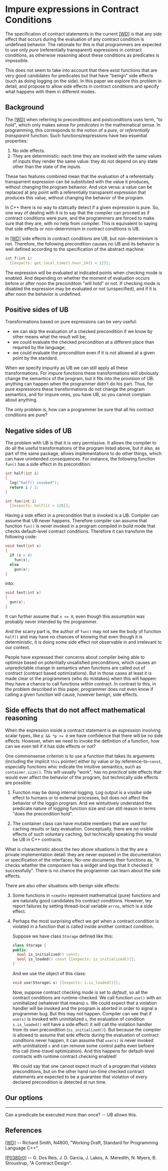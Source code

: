 Impure expressions in Contract Conditions
=========================================

The specification of contract statements in the current [[WD]][1] is that any side effect that occurs during the evaluation of
any contract condition is undefined behavior. The rationale for this is that programmers are expected to use only *pure* 
(referentially transparent) expressions in contract conditions, as otherwise reasoning about these conditions as predicates is 
impossible. 

This does not seem to take into account that there exist functions that are very good candidates for predicates but that have
"benign" side effects (such as doing logging on the side). In this paper we explore this problem in detail, and propose to allow 
side effects in contract conditions and specify what happens with them in different modes.  


Background
----------

The [[WD]][1] when referring to preconditions and postconditions uses term, "to *hold*", which only makes sense for *predicates*
in the mathematical sense. In programming, this corresponds to the notion of a *pure*, or *referentially transparent* function. Such functions/expressions have two essential properties:

1. No side effects.
2. They are deterministic: each time they are invoked with the same values of inputs they render the same value: they do not depend on any state other than the state of the inputs.

These two features combined mean that the evaluation of a referentially transparrent expression can be substituted with the value it produces, without changing the program behavior. And vice versa: a value can be replaced at any point with a referentially transparent expression that produces this value, without changing the behavior of the program.

In C++ there is no way to statically detect if a given expression is pure. So, one way of dealing with it is to say that the 
compiler can proceed as if contract conditions were pure, and the programmers are forced to make sure that they are, with no help
from compiler. This is equivalent to saying that side effects or non-determinism in contract conditions is UB.

In [[WD]][1] side effects in contract conditions are UB, but non-determinism is not. Therefore, the following precondition causes no UB and its behavior is well defined according to the specification of the abstract machine:

```c++
int f(int i)
  [[expects: get_local_time().hour_24() < 12]];
```

The expression will be evaluated at indicated points when checking mode is enabled. And depending on whether the moment of evaluation occurs before or after noon the preconditoin "will hold" or not. If checking mode is disabled the expression 
may be evaluated or not (unspecified), and if it is after noon the behavior is undefined.


Positive sides of UB
--------------------

Transformations based on pure expressions can be very useful: 

* we can skip the evaluation of a checked precondition if we know by other means what the result will be;
* we could evaluate the checked precondition at a different place than required by the language;
* we could evaluate the precondition even if it is not allowed at a given point by the standard.

When we specify impurity as UB we can still apply all these transformations. For impure functions these transformations will obviously change the semantics of the program, but it fits into the provision of UB: anything can happen when the programmer didn't do his part. Thus, for pure expressions these transformations do not change the program semantics, and for impure ones, you have UB, so you cannot complain about anything.

The only problem is, how can a programmer be sure that all his contract conditions are pure?


Negative sides of UB
--------------------

The problem with UB is that it is very permissive. It allows the compiler to do all the useful transformations of the program listed above, but it also, as part of the same package, allows implementations to do other things, which can have unintended consequences. For instance, the following function `fun()` has a side effect in its precondition:

```c++
int half(int i)
{
  log("half() invoked");
  return i / 2;
}

int fun(int i)
  [[expects: half(i) < 128]];
```

Having a side effect in a precondition that is invoked is a UB. Compiler can assume that UB never happens. Therefore compiler can assume that function `fun()` is never invoked in a program compiled in build mode that checks default-level contract conditions. Therefore it can transform the following code:

```c++
void test(int x)
{
  if (x > 0)
    fun(x);
  else
    gun(x);
}
```

into:


```c++
void test(int x)
{
  gun(x);
}
```

It can further assume that `x <= 0`, even though this assumption was probably never intended by the programmer. 

And the scarry part is, the author of `fun()` may not see the body of function `half()` and may have no chances of knowing that
even though it is deterministic, it is doing some side effect not observable in and irrelevant to our context.

People have expressed their concerns about compiler being able to optimize based on potentially unsatisfied preconditions, which
causes an unpredictable change in semantics when functions are called out of contract (contract based optimizations). But in those cases at least it is made clear ot the programmers (who do mistakes) when this will happen: they have a chance to call functions within contract. In contrast to this, in the problem described in this paper, programmer does not even know if calling a given function will cause, however benign, side effects.


Side effects that do not affect mathematical reasoning
------------------------------------------------------

When the expression inside a contract statement is an expression involving scalar types, like `p && *p >= 0` we have confidence
that there will be no side effects. However, when we need to invoke the definition of a function, how can we even tell if it has side
effects or not?

One commonsense criterion is to use a function that takes its arguments (including the implicit `this` pointer) either by value or by
reference-to-`const`, especially functions whic indicate the intuitive semantics, such as `container.size()`. This will usually "work",
has no *practical* side effects that would ever affect the behavior of the program, but technically side effects are possible:

1. Function may be doing internal logging. Log output is a vissibe side effect to humans or to external processes, but does not affect
   the behavior of the loggin program. And we wintuitively understand the predicate nature of logging function size and can still reason
   in terms "does the precondition hold".
   
2. The container class can have mutable members that are used for caching results or lazy evaluation. Conceptually, there are no visible
   effects of such voluntary caching, but technically speaking this would be UB in C++ contracts.
   
What is characteristic about the two above situations is that thy are a private implementation detail: they are never exposed in the documentation or specification of the interfaces. No-one documents their functions as, "it checks whether the component has a widget and logs that it checked it successfully". There is no chance the programmer can learn about the side effects.

There are also other situations with benign side effects:

3. Some functions in `<cmath>` represent mathematical (pure) functions and are naturally good candidates fro contract conditions.
   However, tey report failures by setting thread-local variable `errno`, which is a side effect.

4. Perhaps the most surprising effect we get when a contract condition is violated in a function that is called inside another
   contract condition.
   
   Suppose we have class `Storage` defined like this:
   
   ```c++
   class Storage {
   public:
     bool is_initialized() const;
     bool is_loaded() const [[expects: is_initialized()]];
   }
   ```

   And we use the object of this class:
   
   ```c++
   void use(Storage& s) [[expects: s.is_loaded()]];
   ```

   Now, suppose contract checking mode is set to *default*, so all the contract conditions are runtime-checked. We call function `use()`
   with an uninitialized (whatever that means) `s`. We could expect that a violation handler will be invoked and the program is aborted
   in order to signal a programmer bug. But this may not happen. Compiler can see that if `use(s)` is invoked with uninitialized `s`, 
   the evaluation of condition `s.is_loaded()` will have a side effect: it will call the violation handler from its own precondition
   (`is_initialized()`). But because the compiler is allowed to assume that side effects during the evaluation of contract conditions
   never happen, it can assume that `use(s)` is never invoked with uninitialized `s` and can remove some control paths even befoere this
   call (time-travel optimization). And this happens for default-level contracts with runtime contract checking enabled! 
   
   We could say that one canoot expect much of a program that violates preconditions, but on the other hand run-time checked contract
   statements are expected to be a guarantee that violation of every declared precondition is detected at run time.


Our options
-----------


------------------------------



Can a predicate be executed more than once? -- UB allows this.


References
----------

[1]: http://www.open-std.org/jtc1/sc22/wg21/docs/papers/2019/n4810.pdf
[[WD]](http://www.open-std.org/jtc1/sc22/wg21/docs/papers/2019/n4810.pdf) -- Richard Smith, N4800, "Working Draft, Standard for Programming Language C++".

[2]: http://www.open-std.org/jtc1/sc22/wg21/docs/papers/2016/p0380r0.pdf
[[P0380r0]](http://www.open-std.org/jtc1/sc22/wg21/docs/papers/2016/p0380r0.pdf) -- G. Dos Reis, J. D. Garcia, J. Lakos, A. Meredith, N. Myers, B. Stroustrup, "A Contract Design".
